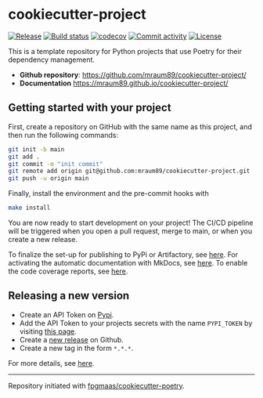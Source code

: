 # cookiecutter-project

[![Release](https://img.shields.io/github/v/release/mraum89/cookiecutter-project)](https://img.shields.io/github/v/release/mraum89/cookiecutter-project)
[![Build status](https://img.shields.io/github/actions/workflow/status/mraum89/cookiecutter-project/main.yml?branch=main)](https://github.com/mraum89/cookiecutter-project/actions/workflows/main.yml?query=branch%3Amain)
[![codecov](https://codecov.io/gh/mraum89/cookiecutter-project/branch/main/graph/badge.svg)](https://codecov.io/gh/mraum89/cookiecutter-project)
[![Commit activity](https://img.shields.io/github/commit-activity/m/mraum89/cookiecutter-project)](https://img.shields.io/github/commit-activity/m/mraum89/cookiecutter-project)
[![License](https://img.shields.io/github/license/mraum89/cookiecutter-project)](https://img.shields.io/github/license/mraum89/cookiecutter-project)

This is a template repository for Python projects that use Poetry for their dependency management.

- **Github repository**: <https://github.com/mraum89/cookiecutter-project/>
- **Documentation** <https://mraum89.github.io/cookiecutter-project/>

## Getting started with your project

First, create a repository on GitHub with the same name as this project, and then run the following commands:

```bash
git init -b main
git add .
git commit -m "init commit"
git remote add origin git@github.com:mraum89/cookiecutter-project.git
git push -u origin main
```

Finally, install the environment and the pre-commit hooks with

```bash
make install
```

You are now ready to start development on your project!
The CI/CD pipeline will be triggered when you open a pull request, merge to main, or when you create a new release.

To finalize the set-up for publishing to PyPi or Artifactory, see [here](https://fpgmaas.github.io/cookiecutter-poetry/features/publishing/#set-up-for-pypi).
For activating the automatic documentation with MkDocs, see [here](https://fpgmaas.github.io/cookiecutter-poetry/features/mkdocs/#enabling-the-documentation-on-github).
To enable the code coverage reports, see [here](https://fpgmaas.github.io/cookiecutter-poetry/features/codecov/).

## Releasing a new version

- Create an API Token on [Pypi](https://pypi.org/).
- Add the API Token to your projects secrets with the name `PYPI_TOKEN` by visiting [this page](https://github.com/mraum89/cookiecutter-project/settings/secrets/actions/new).
- Create a [new release](https://github.com/mraum89/cookiecutter-project/releases/new) on Github.
- Create a new tag in the form `*.*.*`.

For more details, see [here](https://fpgmaas.github.io/cookiecutter-poetry/features/cicd/#how-to-trigger-a-release).

---

Repository initiated with [fpgmaas/cookiecutter-poetry](https://github.com/fpgmaas/cookiecutter-poetry).
